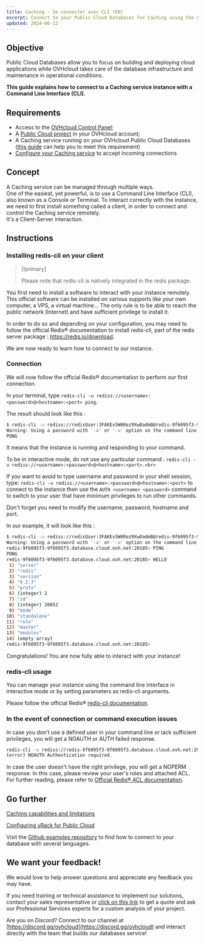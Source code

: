 ```yaml
---
title: Caching - Se connecter avec CLI (EN)
excerpt: Connect to your Public Cloud Databases for Caching using the Command Line Interface (CLI)
updated: 2024-06-12
---
```


## Objective

Public Cloud Databases allow you to focus on building and deploying cloud applications while OVHcloud takes care of the database infrastructure and maintenance in operational conditions.

**This guide explains how to connect to a Caching service instance with a Command Line Interface (CLI).**

## Requirements

- Access to the [OVHcloud Control Panel](https://www.ovh.com/auth/?action=gotomanager&from=https://www.ovh.com/fr/&ovhSubsidiary=fr);
- A [Public Cloud project](https://www.ovhcloud.com/fr/public-cloud/) in your OVHcloud account;
- A Caching service running on your OVHcloud Public Cloud Databases ([this guide](/pages/public_cloud/public_cloud_databases/databases_01_order_control_panel) can help you to meet this requirement)
- [Configure your Caching service](/pages/public_cloud/public_cloud_databases/redis_08_prepare_for_incoming_connections) to accept incoming connections

## Concept

A Caching service can be managed through multiple ways.<br>
One of the easiest, yet powerful, is to use a Command Line Interface (CLI), also known as a Console or Terminal.
To interact correctly with the instance, we need to first install something called a client, in order to connect and control the Caching service remotely.<br>
It's a Client-Server interaction.

## Instructions

### Installing redis-cli on your client

> [!primary]
>
> Please note that redis-cli is natively integrated in the redis package.
>

You first need to install a software to interact with your instance remotely. This official software can be installed on various supports like your own computer, a VPS, a virtual machine... The only rule is to be able to reach the public network (Internet) and have sufficient privilege to install it.

In order to do so and depending on your configuration, you may need to follow the official Redis® documentation to install redis-cli, part of the redis server package : <https://redis.io/download>.

We are now ready to learn how to connect to our instance.

### Connection

We will now follow the official Redis® documentation to perform our first connection.

In your terminal, type `redis-cli -u rediss://<username>:<password>@<hostname>:<port> ping`.

The result should look like this :

```bash
$ redis-cli -u rediss://redisUser:3FAKExSW6Rez9Xw0admB@redis-9f6095f3-9f6095f3.database.cloud.ovh.net:20185 ping
Warning: Using a password with '-a' or '-u' option on the command line interface may not be safe.
PONG
```
It means that the instance is running and responding to your command.

To be in interactive mode, do not use any particular command :
`redis-cli -u rediss://<username>:<password>@<hostname>:<port>.<br>`

If you want to avoid to type username and password in your shell session, type:
`redis-cli -u rediss://<username>:<password>@<hostname>:<port>`
to connect to the instance then use the `AUTH <username> <password>` command to switch to your user that have minimum privileges to run other commands.

Don't forget you need to modify the username, password, hostname and port.

In our example, it will look like this :
```bash
$ redis-cli -u rediss://redisUser:3FAKExSW6Rez9Xw0admB@redis-9f6095f3-9f6095f3.database.cloud.ovh.net:20185    
Warning: Using a password with '-a' or '-u' option on the command line interface may not be safe.
redis-9f6095f3-9f6095f3.database.cloud.ovh.net:20185> PING
PONG
redis-9f6095f3-9f6095f3.database.cloud.ovh.net:20185> HELLO
 1) "server"
 2) "redis"
 3) "version"
 4) "6.2.3"
 5) "proto"
 6) (integer) 2
 7) "id"
 8) (integer) 20652
 9) "mode"
10) "standalone"
11) "role"
12) "master"
13) "modules"
14) (empty array)
redis-9f6095f3-9f6095f3.database.cloud.ovh.net:20185>
```
Congratulations! You are now fully able to interact with your instance!

### redis-cli usage
You can manage your instance using the command line interface in interactive mode or by setting parameters as redis-cli arguments.

Please follow the official Redis® [redis-cli documentation](https://redis.io/commands).

### In the event of connection or command execution issues
In case you don't use a defined user in your command line or lack sufficient privileges, you will get a NOAUTH or AUTH failed response.

```bash
redis-cli -u rediss://redis-9f6095f3-9f6095f3.database.cloud.ovh.net:20185 ping
(error) NOAUTH Authentication required.
```
In case the user doesn't have the right privilege, you will get a NOPERM response. In this case, please review your user's roles and attached ACL. For further reading, please refer to [Official Redis® ACL documentation](https://redis.io/topics/acl).

## Go further

[Caching capabilities and limitations](/pages/public_cloud/public_cloud_databases/redis_01_capabilities)

[Configuring vRack for Public Cloud](/pages/public_cloud/public_cloud_network_services/getting-started-07-creating-vrack)

Visit the [Github examples repository](https://github.com/ovh/public-cloud-databases-examples/tree/main/databases/) to find how to connect to your database with several languages.

## We want your feedback!

We would love to help answer questions and appreciate any feedback you may have.

If you need training or technical assistance to implement our solutions, contact your sales representative or [click on this link](/links/professional-services) to get a quote and ask our Professional Services experts for a custom analysis of your project.

Are you on Discord? Connect to our channel at [https://discord.gg/ovhcloud](https://discord.gg/ovhcloud) and interact directly with the team that builds our databases service!
